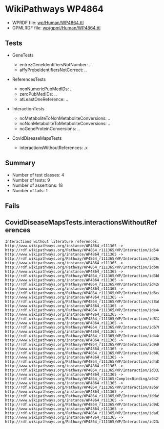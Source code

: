 # WikiPathways WP4864

* WPRDF file: [wp/Human/WP4864.ttl](../wp/Human/WP4864.ttl)
* GPMLRDF file: [wp/gpml/Human/WP4864.ttl](../wp/gpml/Human/WP4864.ttl)

## Tests

* GeneTests
    * entrezGeneIdentifiersNotNumber: ..
    * affyProbeIdentifiersNotCorrect: ..

* ReferencesTests
    * nonNumericPubMedIDs: ..
    * zeroPubMedIDs: ..
    * atLeastOneReference: ..

* InteractionTests
    * noMetaboliteToNonMetaboliteConversions: ..
    * noNonMetaboliteToMetaboliteConversions: ..
    * noGeneProteinConversions: ..

* CovidDiseaseMapsTests
    * interactionsWithoutReferences: .x

## Summary

* Number of test classes: 4
* Number of tests: 9
* Number of assertions: 18
* Number of fails: 1

## Fails

## CovidDiseaseMapsTests.interactionsWithoutReferences

```
Interactions without literature references:
http://www.wikipathways.org/instance/WP4864_r111365 -> http://rdf.wikipathways.org/Pathway/WP4864_r111365/WP/Interaction/id54c6a1c1
http://www.wikipathways.org/instance/WP4864_r111365 -> http://rdf.wikipathways.org/Pathway/WP4864_r111365/WP/Interaction/id26c91cfd
http://www.wikipathways.org/instance/WP4864_r111365 -> http://rdf.wikipathways.org/Pathway/WP4864_r111365/WP/Interaction/idb0a41cb7
http://www.wikipathways.org/instance/WP4864_r111365 -> http://rdf.wikipathways.org/Pathway/WP4864_r111365/WP/Interaction/id3bbd5b9
http://www.wikipathways.org/instance/WP4864_r111365 -> http://rdf.wikipathways.org/Pathway/WP4864_r111365/WP/Interaction/id42dbcb94
http://www.wikipathways.org/instance/WP4864_r111365 -> http://rdf.wikipathways.org/Pathway/WP4864_r111365/WP/Interaction/id6ca195ae
http://www.wikipathways.org/instance/WP4864_r111365 -> http://rdf.wikipathways.org/Pathway/WP4864_r111365/WP/Interaction/c78a8
http://www.wikipathways.org/instance/WP4864_r111365 -> http://rdf.wikipathways.org/Pathway/WP4864_r111365/WP/Interaction/ide4442266
http://www.wikipathways.org/instance/WP4864_r111365 -> http://rdf.wikipathways.org/Pathway/WP4864_r111365/WP/Interaction/id812e8e5d
http://www.wikipathways.org/instance/WP4864_r111365 -> http://rdf.wikipathways.org/Pathway/WP4864_r111365/WP/Interaction/id67844ae8
http://www.wikipathways.org/instance/WP4864_r111365 -> http://rdf.wikipathways.org/Pathway/WP4864_r111365/WP/Interaction/id44e385eb
http://www.wikipathways.org/instance/WP4864_r111365 -> http://rdf.wikipathways.org/Pathway/WP4864_r111365/WP/Interaction/id9d6e5912
http://www.wikipathways.org/instance/WP4864_r111365 -> http://rdf.wikipathways.org/Pathway/WP4864_r111365/WP/Interaction/idb82c8f11
http://www.wikipathways.org/instance/WP4864_r111365 -> http://rdf.wikipathways.org/Pathway/WP4864_r111365/WP/Interaction/id4d5fb94c
http://www.wikipathways.org/instance/WP4864_r111365 -> http://rdf.wikipathways.org/Pathway/WP4864_r111365/WP/Interaction/id332625ef
http://www.wikipathways.org/instance/WP4864_r111365 -> http://rdf.wikipathways.org/Pathway/WP4864_r111365/ComplexBinding/a042f
http://www.wikipathways.org/instance/WP4864_r111365 -> http://rdf.wikipathways.org/Pathway/WP4864_r111365/WP/Interaction/a8baf
http://www.wikipathways.org/instance/WP4864_r111365 -> http://rdf.wikipathways.org/Pathway/WP4864_r111365/WP/Interaction/idda923b3f
http://www.wikipathways.org/instance/WP4864_r111365 -> http://rdf.wikipathways.org/Pathway/WP4864_r111365/WP/Interaction/id9d25fe73
http://www.wikipathways.org/instance/WP4864_r111365 -> http://rdf.wikipathways.org/Pathway/WP4864_r111365/WP/Interaction/idad374e81
http://www.wikipathways.org/instance/WP4864_r111365 -> http://rdf.wikipathways.org/Pathway/WP4864_r111365/WP/Interaction/id23a5b04e

```
